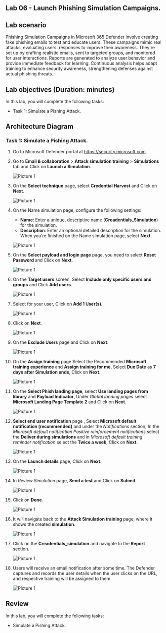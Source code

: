 ## Lab 06 - Launch Phishing Simulation Campaigns. 

## Lab scenario

Phishing Simulation Campaigns in Microsoft 365 Defender involve creating fake phishing emails to test and educate users. These campaigns mimic real attacks, evaluating users' responses to improve their awareness. They're set up by crafting realistic emails, sent to targeted groups, and monitored for user interactions. Reports are generated to analyze user behavior and provide immediate feedback for learning. Continuous analysis helps adapt training to enhance security awareness, strengthening defenses against actual phishing threats.

## Lab objectives (Duration: minutes)


In this lab, you will complete the following tasks:
- Task 1: Simulate a Pishing Attack.

## Architecture Diagram

### Task 1: Simulate a Pishing Attack.

1. Go to Microsoft Defender portal at https://security.microsoft.com.

1. Go to **Email & collaboration** > **Attack simulation training** > **Simulations** tab and Click on **Launch a Simulation**.

      ![Picture 1](../Media/image_18.png)
   
1. On the **Select technique** page, select **Credential Harvest** and Click on **Next**.

      ![Picture 1](../Media/image_19.png)
   
1. On the Name simulation page, configure the following settings:

   - **Name**: Enter a unique, descriptive name (**Creadentials_Simulation**) for the simulation.
   - **Description**: Enter an optional detailed description for the simulation.
  When you're finished on the Name simulation page, select **Next**.

   ![Picture 1](../Media/image_20.png)

1. On the **Select payload and login page** page, you need to select **Reset Password** and Click on **Next**.

      ![Picture 1](../Media/image_22.png)

1.  On the **Target users** screen, Select **Include only specific users and groups** and Click **Add users**.

      ![Picture 1](../Media/image_23.png)

1.  Select for your user, Click on **Add 1 User(s)**.

      ![Picture 1](../Media/image_24.png)

1. Click on **Next**.

      ![Picture 1](../Media/image_25.png)

1. On the **Exclude Users** page and Click on **Next**.

      ![Picture 1](../Media/image_26.png)

1.  On the **Assign training** page Select the Recommended **Microsoft training experience** and **Assign training for me**, Select **Due Date** as **7 days after Simulation ends**, Click on **Next**.

      ![Picture 1](../Media/image_27.png)

1. On the **Select Phish landing page**, select **Use landing pages from library** and **Payload Indicator**, Under *Global landing pages* select **Microsoft Landing Page Template 2**  and Click on **Next**.

      ![Picture 1](../Media/image_28.png)

1.  **Select end user notification** page , Select **Microsoft default notification (recommended)** and under the *Notifications* section, In  the  *Microsoft default notification Positive reinforcement notifications* select the **Deliver during simulations** and in *Microsoft default training reminder notification* select the **Twice a week**, Click on **Next**.

      ![Picture 1](../Media/image_29.png)

1. On the **Launch details** page, Click on **Next**.

      ![Picture 1](../Media/image_31.png)

1. In *Review Simulation* page, **Send a test** and Click on **Submit**.

      ![Picture 1](../Media/image_32.png)

1. Click on **Done**.

      ![Picture 1](../Media/image_33.png)

1. It will navigate back to the **Attack Simulation training** page, where it shows the created **simulation**.

      ![Picture 1](../Media/image_34.png)

1. Click on the **Creadentials_simulation** and navigate to the **Report** section.

      ![Picture 1](../Media/image_39.png)

1. Users will receive an email notification after some time. The Defender captures and records the user details when the user clicks on the URL, and respective training will be assigned to them.

      ![Picture 1](../Media/image_38.png)


## Review
In this lab, you will complete the following tasks:
- Simulate a Pishing Attack.
   
